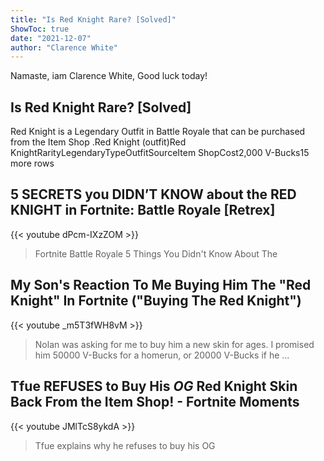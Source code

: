 ```yaml
---
title: "Is Red Knight Rare? [Solved]"
ShowToc: true 
date: "2021-12-07"
author: "Clarence White" 
---
```


Namaste, iam Clarence White, Good luck today!
## Is Red Knight Rare? [Solved]
Red Knight is a Legendary Outfit in Battle Royale that can be purchased from the Item Shop
.Red Knight (outfit)Red KnightRarityLegendaryTypeOutfitSourceItem ShopCost2,000 V-Bucks15 more rows

## 5 SECRETS you DIDN’T KNOW about the RED KNIGHT in Fortnite: Battle Royale [Retrex]
{{< youtube dPcm-IXzZOM >}}
>Fortnite Battle Royale 5 Things You Didn't Know About The 

## My Son's Reaction To Me Buying Him The "Red Knight" In Fortnite ("Buying The Red Knight")
{{< youtube _m5T3fWH8vM >}}
>Nolan was asking for me to buy him a new skin for ages. I promised him 50000 V-Bucks for a homerun, or 20000 V-Bucks if he ...

## Tfue REFUSES to Buy His *OG* Red Knight Skin Back From the Item Shop! - Fortnite Moments
{{< youtube JMlTcS8ykdA >}}
>Tfue explains why he refuses to buy his OG 

